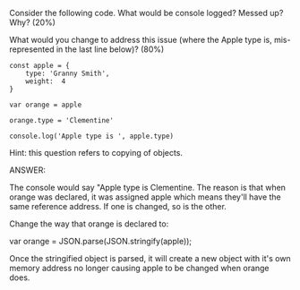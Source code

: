 Consider the following code.  What would be console logged?  Messed up?  Why? (20%)

What would you change to address this issue (where the Apple type is, mis-represented in the last line below)? (80%)

    const apple = {
        type: 'Granny Smith',
        weight:  4
    }

    var orange = apple

    orange.type = 'Clementine'

    console.log('Apple type is ', apple.type)


Hint: this question refers to copying of objects.

ANSWER:

The console would say "Apple type is Clementine.
The reason is that when orange was declared, it was assigned apple which means they'll have the same reference address. If one is changed, so is the other. 

Change the way that orange is declared to: 

  var orange = JSON.parse(JSON.stringify(apple));

Once the stringified object is parsed, it will create a new object with it's own memory address no longer causing apple to be changed when orange does. 
